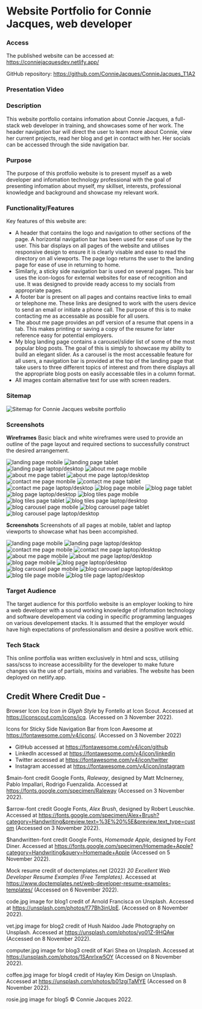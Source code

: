 # Website Portfolio for Connie Jacques, web developer

### Access
The published website can be accessed at: https://conniejacquesdev.netlify.app/

GitHub repository: https://github.com/ConnieJacques/ConnieJacques_T1A2

### Presentation Video

### Description
This website portfolio contains infomation about Connie Jacques, a full-stack web developer in training, and showcases some of her work. The header navigation bar will direct the user to learn more about Connie, view her current projects, read her blog and get in contact with her. Her socials can be accessed through the side navigation bar. 

### Purpose
The purpose of this protfolio website is to present myself as a web developer and infomation technology professional with the goal of presenting infomation about myself, my skillset, interests, professional knowledge and background and showcase my relevant work.

### Functionality/Features
Key features of this website are: 
- A header that contains the logo and navigation to other sections of the page. A horizontal navigation bar has been used for ease of use by the user. This bar displays on all pages of the website and utilises responsive design to ensure it is clearly visable and ease to read the directory on all viewports. The page logo returns the user to the landing page for ease of use in returning to home. 
- Similarly, a sticky side navigation bar is used on several pages. This bar uses the icon-logos for external websites for ease of recognition and use. It was designed to provide ready access to my socials from appropriate pages.
- A footer bar is present on all pages and contains reactive links to email or telephone me. These links are designed to work with the users device to send an email or initiate a phone call. The purpose of this is to make contacting me as accessable as possible for all users. 
- The about me page provides an pdf version of a resume that opens in a tab. This makes printing or saving a copy of the resume for later reference easy for potential employers.
- My blog landing page contains a carousel/slider list of some of the most popular blog posts. The goal of this is simply to showcase my ability to build an elegant slider. As a carousel is the most accessable feature for all users, a navigation bar is provided at the top of the landing page that take users to three different topics of interest and from there displays all the appropriate blog posts on easily accessable tiles in a column format.
- All images contain alternative text for use with screen readers.

### Sitemap
![Sitemap for Connie Jacques website portfolio](./docs/portfolio-sitemap.jpg)

### Screenshots
**Wireframes**
Basic black and white wireframes were used to provide an outline of the page layout and required sections to successfully construct the desired arrangement.

![landing page mobile](./docs/landing-mobile.png)
![landing page tablet](./docs/landing-tablet.png)
![landing page laptop/desktop](./docs/landing-laptop.png)
![about me page mobile](./docs/about-mobile.png)
![about me page tablet](./docs/about-tablet.png)
![about me page laptop/desktop](./docs/about-laptop.png)
![contact me page monbile](./docs/contact-mobile.png)
![contact me page tablet](./docs/contact-tablet.png)
![contact me page laptop/desktop](./docs/contact-laptop.png)
![blog page mobile](./docs/blog-mobile.png)
![blog page tablet](./docs/blog-tablet.png)
![blog page laptop/desktop](./docs/blog-laptop.png)
![blog tiles page mobile](./docs/blog-tiles-mobile.png)
![blog tiles page tablet](./docs/blog-tiles-tablet.png)
![blog tiles page laptop/desktop](./docs/blog-tiles-laptop.png)
![blog carousel page mobile](./docs/blog-carousel-mobile.png)
![blog carousel page tablet](./docs/blog-carousel-tablet.png)
![blog carousel page laptop/desktop](./docs/blog-carousel-laptop.png)

**Screenshots**
Screenshots of all pages at mobile, tablet and laptop viewports to showcase what has been accompished.

![landing page mobile](./docs/screenshot-landing-mobile.png)
![landing page laptop/desktop](./docs/screenshot-landing-laptop.png)
![contact me page mobile](./docs/screenshot-contact-mobile.png)
![contact me page laptop/desktop](./docs/screenshot-contact-laptop.png)
![about me page mobile](./docs/screenshot-about-mobile.png)
![about me page laptop/desktop](./docs/screenshot-about-laptop.png)
![blog page mobile](./docs/screenshot-blog-mobile.png)
![blog page laptop/desktop](./docs/screenshot-blog-laptop.png)
![blog carousel page mobile](./docs/screenshot-blog-carousel-mobile.png)
![blog carousel page laptop/desktop](./docs/screenshot-blog-carousel-laptop.png)
![blog tile page mobile](./docs/screenshot-blog-tile-mobile.png)
![blog tile page laptop/desktop](./docs/screenshot-blog-tile-laptop.png)

### Target Audience
The target audience for this portfolio website is an employer looking to hire a web developer with a sound working knowledge of infomation technology and software developement via coding in specific programming languages on various developement stacks. It is assumed that the employer would have high expectations of professionalism and desire a positive work ethic.

### Tech Stack
This online portfolia was written exclusively in html and scss, utilising sass/scss to increase accessibility for the developer to make future changes via the use of partials, mixins and variables. The website has been deployed on netlify.app.


## Credit Where Credit Due -

Browser Icon *Icq Icon in Glyph Style* by Fontello at Icon Scout. Accessed at https://iconscout.com/icons/icq. (Accessed on 3 November 2022).

Icons for Sticky Side Navigation Bar from Icon Awesome at https://fontawesome.com/v4/icons/. (Accessed on 3 November 2022)
- GitHub accessed at https://fontawesome.com/v4/icon/github
- LinkedIn accessed at https://fontawesome.com/v4/icon/linkedin
- Twitter accessed at https://fontawesome.com/v4/icon/twitter
- Instagram accessed at https://fontawesome.com/v4/icon/instagram

$main-font credit Google Fonts, *Raleway*, designed by Matt McInerney, Pablo Impallari, Rodrigo Fuenzalida. Accessed at https://fonts.google.com/specimen/Raleway (Accessed on 3 November 2022).

$arrow-font credit Google Fonts, *Alex Brush*, designed by Robert Leuschke. Accessed at https://fonts.google.com/specimen/Alex+Brush?category=Handwriting&preview.text=%3E%20%5E&preview.text_type=custom (Accessed on 3 November 2022).

$handwritten-font credit Google Fonts, *Homemade Apple*, designed by Font Diner. Accessed at https://fonts.google.com/specimen/Homemade+Apple?category=Handwriting&query=Homemade+Apple (Accessed on 5 November 2022).

Mock resume credit of doctemplates.net (2022) *20 Excellent Web Developer Resume Examples (Free Templates)*. Accessed at https://www.doctemplates.net/web-developer-resume-examples-templates/ (Accessed on 6 November 2022).

code.jpg image for blog1 credit of Arnold Francisca on Unsplash. Accessed at https://unsplash.com/photos/f77Bh3inUpE. (Accessed on 8 November 2022).

vet.jpg image for blog2 credit of Hush Naidoo Jade Photography on Unsplash. Accessed at https://unsplash.com/photos/yo01Z-9HQAw (Accessed on 8 November 2022).

computer.jpg image for blog3 credit of Kari Shea on Unsplash. Accessed at https://unsplash.com/photos/1SAnrIxw5OY (Accessed on 8 November 2022).

coffee.jpg image for blog4 credit of 
Hayley Kim Design on Unsplash.
Accessed at https://unsplash.com/photos/b01zgiTaMYE (Accessed on 8 November 2022).

rosie.jpg image for blog5 © Connie Jacques 2022.